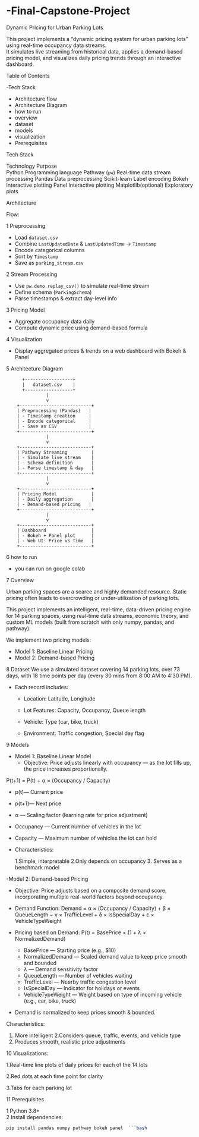 # -Final-Capstone-Project

 Dynamic Pricing for Urban Parking Lots

This project implements a “dynamic pricing system for urban parking lots” using real-time occupancy data streams.  
It simulates live streaming from historical data, applies a demand-based pricing model, and visualizes daily pricing trends through an interactive dashboard.

 Table of Contents
 
-Tech Stack
- Architecture flow
- Architecture Diagram
- how to run
- overview
- dataset
- models
- visualization
- Prerequisites

Tech Stack


Technology	Purpose                                   
Python	Programming language
Pathway (`pw`)	Real-time data stream processing
Pandas	Data preprocessing
Scikit-learn	Label encoding
Bokeh	Interactive plotting
Panel	Interactive plotting
Matplotlib(optional)	Exploratory plots

 Architecture

 Flow:

1️  Preprocessing
- Load `dataset.csv`
- Combine `LastUpdatedDate` & `LastUpdatedTime` → `Timestamp`
- Encode categorical columns
- Sort by `Timestamp`
- Save as `parking_stream.csv`

2️  Stream Processing
- Use `pw.demo.replay_csv()` to simulate real-time stream
- Define schema (`ParkingSchema`)
- Parse timestamps & extract day-level info

3️  Pricing Model
- Aggregate occupancy data daily
- Compute dynamic price using demand-based formula

4️  Visualization
- Display aggregated prices & trends on a web dashboard with Bokeh & Panel


5 Architecture Diagram

          +------------------+
          |   dataset.csv    |
          +------------------+
                   |
                   v
        +---------------------------+
        | Preprocessing (Pandas)   |
        | - Timestamp creation     |
        | - Encode categorical     |
        | - Save as CSV            |
        +---------------------------+
                   |
                   v
        +---------------------------+
        | Pathway Streaming         |
        | - Simulate live stream    |
        | - Schema definition       |
        | - Parse timestamp & day   |
        +---------------------------+
                   |
                   v
        +---------------------------+
        | Pricing Model             |
        | - Daily aggregation       |
        | - Demand-based pricing   |
        +---------------------------+
                   |
                   v
        +---------------------------+
        | Dashboard                 |
        | - Bokeh + Panel plot      |
        | - Web UI: Price vs Time   |
        +---------------------------+


6 how to run

   - you can run on google colab


7  Overview

Urban parking spaces are a scarce and highly demanded resource. Static pricing often leads to overcrowding or under-utilization of parking lots.

This project implements an intelligent, real-time, data-driven pricing engine for 14 parking spaces, using real-time data streams, economic theory, and custom ML models (built from scratch with only numpy, pandas, and pathway).

 We implement two pricing models:

 - Model 1: Baseline Linear Pricing
 - Model 2: Demand-based Pricing

8  Dataset
We use a simulated dataset covering 14 parking lots, over 73 days, with 18 time points per day (every 30 mins from 8:00 AM to 4:30 PM).

- Each record includes:

  - Location: Latitude, Longitude

  - Lot Features: Capacity, Occupancy, Queue length

  - Vehicle: Type (car, bike, truck)

   - Environment: Traffic congestion, Special day flag


9 Models

- Model 1: Baseline Linear Model
  - Objective:
Price adjusts linearly with occupancy — as the lot fills up, the price increases proportionally.

P(t+1) = P(t) + α × (Occupancy / Capacity)
​
  - p(t)— Current price
  - p(t+1)— Next price
 - α — Scaling factor (learning rate for price adjustment)
  - Occupancy — Current number of vehicles in the lot
  - Capacity — Maximum number of vehicles the lot can hold


- Characteristics:
  
  1.Simple, interpretable
  2.Only depends on occupancy
  3. Serves as a benchmark model

-Model 2: Demand-based Pricing
  - Objective:
Price adjusts based on a composite demand score, incorporating multiple real-world factors beyond occupancy.

- Demand Function:
Demand = α × (Occupancy / Capacity) + β × QueueLength − γ × TrafficLevel + δ × IsSpecialDay + ε × VehicleTypeWeight



- Pricing based on Demand:
P(t) = BasePrice × (1 + λ × NormalizedDemand)

    - BasePrice — Starting price (e.g., $10)
    - NormalizedDemand — Scaled demand value to keep price smooth and bounded
    - λ — Demand sensitivity factor
    - QueueLength — Number of vehicles waiting
    - TrafficLevel — Nearby traffic congestion level
    - IsSpecialDay — Indicator for holidays or events
    - VehicleTypeWeight — Weight based on type of incoming vehicle (e.g., car, bike, truck)


- Demand is normalized to keep prices smooth & bounded.

Characteristics:

  1. More intelligent
  2.Considers queue, traffic, events, and vehicle type
  3. Produces smooth, realistic price adjustments

10 Visualizations:

   1.Real-time line plots of daily prices for each of the 14 lots

   2.Red dots at each time point for clarity

   3.Tabs for each parking lot 


11  Prerequisites
 
1 Python 3.8+  
2 Install dependencies:
```bash
pip install pandas numpy pathway bokeh panel  ```bash

